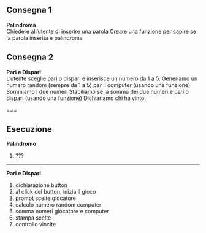 ## Consegna 1
**Palindroma<br>**
Chiedere all’utente di inserire una parola
Creare una funzione per capire se la parola inserita è palindroma

## Consegna 2
**Pari e Dispari<br>**
L’utente sceglie pari o dispari e inserisce un numero da 1 a 5.
Generiamo un numero random (sempre da 1 a 5) per il computer (usando una funzione).
Sommiamo i due numeri
Stabiliamo se la somma dei due numeri è pari o dispari (usando una funzione)
Dichiariamo chi ha vinto.

===

## Esecuzione
**Palindromo<br>**
1. ???

<hr>

**Pari e Dispari<br>**
1. dichiarazione button
2. al click del button, inizia il gioco
3. prompt scelte giocatore
4. calcolo numero random computer
5. somma numeri giocatore e computer
6. stampa scelte
7. controllo vincite
